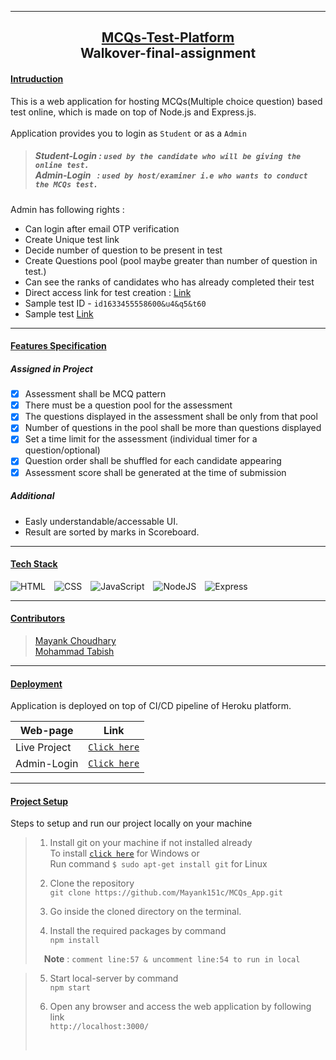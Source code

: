 
<hr> 
 
## <div align=center><u>MCQs-Test-Platform</u><br>Walkover-final-assignment</div>

#### <u>Intruduction</u>
This is a web application for hosting MCQs(Multiple choice question) based test online, which is made on top of Node.js and Express.js.<br><br>
 Application provides you to login as `Student` or as a `Admin`
> ##### Student-Login : `used by the candidate who will be giving the online test.` <br> Admin-Login &nbsp;&nbsp;: `used by host/examiner i.e who wants to conduct the MCQs test.` <br>

Admin has following rights :
- Can login after email OTP verification
- Create Unique test link
- Decide number of question to be present in test
- Create Questions pool (pool maybe greater than number of question in test.)
- Can see the ranks of candidates who has already completed their test
- Direct access link for test creation : [Link](https://mcqs1.herokuapp.com/create_test.html)
- Sample test ID - `id1633455558600&u4&q5&t60`
- Sample test [Link](https://mcqs1.herokuapp.com/teststart.html?testid=id1633455558600&u4&q5&t60)
<hr>

#### <u>Features Specification</u>
##### Assigned in Project
- [x] Assessment shall be MCQ pattern 
- [x] There must be a question pool for the assessment
- [x] The questions displayed in the assessment shall be only from that pool
- [x] Number of questions in the pool shall be more than questions displayed
- [x] Set a time limit for the assessment (individual timer for a question/optional)
- [x] Question order shall be shuffled for each candidate appearing
- [x] Assessment score shall be generated at the time of submission
##### Additional
- Easly understandable/accessable UI.
- Result are sorted by marks in Scoreboard.
<hr>

#### <u>Tech Stack</u>

![HTML](https://img.shields.io/badge/HTML5-E34F26?style=for-the-badge&logo=html5&logoColor=white)&emsp;![CSS](https://img.shields.io/badge/CSS3-1572D6?style=for-the-badge&logo=css3&logoColor=white)&emsp;![JavaScript](https://img.shields.io/badge/JavaScript-F7DF1E?style=for-the-badge&logo=javascript&logoColor=black)&emsp;![NodeJS](https://img.shields.io/badge/Node.js-4853D?style=for-the-badge&logo=node.js&logoColor=white)&emsp;![Express](https://img.shields.io/badge/Express.js-404D59?style=for-the-badge)

<hr>

#### <u>Contributors</u>
>[Mayank Choudhary](https://github.com/Mayank151c) <br>
>[Mohammad Tabish]()    <br>
<hr>

#### <u>Deployment</u>
Application is deployed on top of CI/CD pipeline of Heroku platform.

| Web-page | Link | 
|   ----   | ---- |
| Live Project|[`Click here`](https://mcqs1.herokuapp.com/)| 
| Admin-Login |[`Click here`](https://mcqs1.herokuapp.com/adminLogin.html) |

<hr>

#### <u>Project Setup</u>
Steps to setup and run our project locally on your machine
>1. Install git on your machine if not installed already <br>
>To install [`click here`](https://git-scm.com/downloads) for Windows or <br>Run command `$ sudo apt-get install git` for Linux
>2. Clone the repository <br>
`git clone https://github.com/Mayank151c/MCQs_App.git`
>
>3. Go inside the cloned directory on the terminal.
>4. Install the required packages by command <br>
`npm install`
>
> &ensp;&ensp;**Note** : `comment line:57 & uncomment line:54 to run in local`

>5. Start local-server by command <br>
`npm start`
>
>6. Open any browser and access the web application by following link <br>    `http://localhost:3000/`
><br>


 
